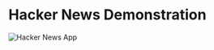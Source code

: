 # Hacker News Demonstration
![Hacker News App](https://cl.ly/aa036462c574/Screen%20Recording%202019-07-16%20at%2007.20%20PM.gif "Hacker News App")

